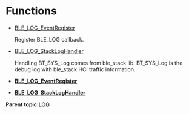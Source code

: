 # Functions

-   [BLE\_LOG\_EventRegister](GUID-107491C7-37B9-42E6-B701-7B25D66710CF.md)

    Register BLE\_LOG callback.

-   [BLE\_LOG\_StackLogHandler](GUID-1F8ADCCF-8FAB-4D30-9F13-8BA3CDB3DBF7.md)

    Handling BT\_SYS\_Log comes from ble\_stack lib. BT\_SYS\_Log is the debug log with ble\_stack HCI traffic information.


-   **[BLE\_LOG\_EventRegister](GUID-107491C7-37B9-42E6-B701-7B25D66710CF.md)**  

-   **[BLE\_LOG\_StackLogHandler](GUID-1F8ADCCF-8FAB-4D30-9F13-8BA3CDB3DBF7.md)**  


**Parent topic:**[LOG](GUID-9AF99D19-0628-4D56-9F56-A4B5C11372A6.md)

